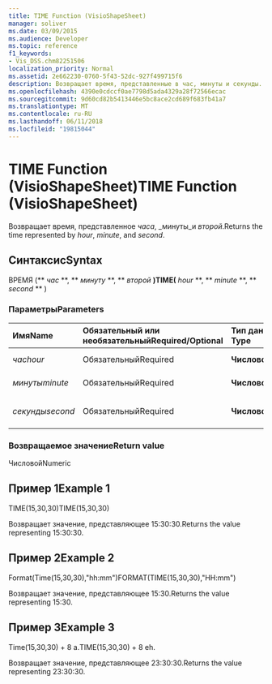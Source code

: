 ```yaml
---
title: TIME Function (VisioShapeSheet)
manager: soliver
ms.date: 03/09/2015
ms.audience: Developer
ms.topic: reference
f1_keywords:
- Vis_DSS.chm82251506
localization_priority: Normal
ms.assetid: 2e662230-0760-5f43-52dc-927f499715f6
description: Возвращает время, представленные в час, минуты и секунды.
ms.openlocfilehash: 4390e0cdccf0ae7798d5ada4329a28f72566ecac
ms.sourcegitcommit: 9d60cd82b5413446e5bc8ace2cd689f683fb41a7
ms.translationtype: MT
ms.contentlocale: ru-RU
ms.lasthandoff: 06/11/2018
ms.locfileid: "19815044"
---
```

# <a name="time-function-visioshapesheet"></a><span data-ttu-id="b4145-103">TIME Function (VisioShapeSheet)</span><span class="sxs-lookup"><span data-stu-id="b4145-103">TIME Function (VisioShapeSheet)</span></span>

<span data-ttu-id="b4145-104">Возвращает время, представленное _часа_, _минуты_и _второй_.</span><span class="sxs-lookup"><span data-stu-id="b4145-104">Returns the time represented by  _hour_,  _minute_, and  _second_.</span></span>
  
## <a name="syntax"></a><span data-ttu-id="b4145-105">Синтаксис</span><span class="sxs-lookup"><span data-stu-id="b4145-105">Syntax</span></span>

<span data-ttu-id="b4145-106">ВРЕМЯ (** *час* **, ** *минуту* **, ** *второй* **)</span><span class="sxs-lookup"><span data-stu-id="b4145-106">TIME(** *hour* **, ** *minute* **, ** *second* ** )</span></span> 
  
### <a name="parameters"></a><span data-ttu-id="b4145-107">Параметры</span><span class="sxs-lookup"><span data-stu-id="b4145-107">Parameters</span></span>

|<span data-ttu-id="b4145-108">**Имя**</span><span class="sxs-lookup"><span data-stu-id="b4145-108">**Name**</span></span>|<span data-ttu-id="b4145-109">**Обязательный или необязательный**</span><span class="sxs-lookup"><span data-stu-id="b4145-109">**Required/Optional**</span></span>|<span data-ttu-id="b4145-110">**Тип данных**</span><span class="sxs-lookup"><span data-stu-id="b4145-110">**Data Type**</span></span>|<span data-ttu-id="b4145-111">**Описание**</span><span class="sxs-lookup"><span data-stu-id="b4145-111">**Description**</span></span>|
|:-----|:-----|:-----|:-----|
| <span data-ttu-id="b4145-112">_час_</span><span class="sxs-lookup"><span data-stu-id="b4145-112">_hour_</span></span> <br/> |<span data-ttu-id="b4145-113">Обязательный</span><span class="sxs-lookup"><span data-stu-id="b4145-113">Required</span></span>  <br/> |<span data-ttu-id="b4145-114">**Числовой**</span><span class="sxs-lookup"><span data-stu-id="b4145-114">**Numeric**</span></span> <br/> |<span data-ttu-id="b4145-115">Компонент часов.</span><span class="sxs-lookup"><span data-stu-id="b4145-115">The hour component.</span></span>  <br/> |
| <span data-ttu-id="b4145-116">_минуты_</span><span class="sxs-lookup"><span data-stu-id="b4145-116">_minute_</span></span> <br/> |<span data-ttu-id="b4145-117">Обязательный</span><span class="sxs-lookup"><span data-stu-id="b4145-117">Required</span></span>  <br/> |<span data-ttu-id="b4145-118">**Числовой**</span><span class="sxs-lookup"><span data-stu-id="b4145-118">**Numeric**</span></span> <br/> |<span data-ttu-id="b4145-119">Comonent минут.</span><span class="sxs-lookup"><span data-stu-id="b4145-119">The minute comonent.</span></span>  <br/> |
| <span data-ttu-id="b4145-120">_секунды_</span><span class="sxs-lookup"><span data-stu-id="b4145-120">_second_</span></span> <br/> |<span data-ttu-id="b4145-121">Обязательный</span><span class="sxs-lookup"><span data-stu-id="b4145-121">Required</span></span>  <br/> |<span data-ttu-id="b4145-122">**Числовой**</span><span class="sxs-lookup"><span data-stu-id="b4145-122">**Numeric**</span></span> <br/> |<span data-ttu-id="b4145-123">Второй компонент.</span><span class="sxs-lookup"><span data-stu-id="b4145-123">The second component.</span></span>  <br/> |
   
### <a name="return-value"></a><span data-ttu-id="b4145-124">Возвращаемое значение</span><span class="sxs-lookup"><span data-stu-id="4">Return value</span></span>

<span data-ttu-id="b4145-125">Числовой</span><span class="sxs-lookup"><span data-stu-id="b4145-125">Numeric</span></span>
  
## <a name="example-1"></a><span data-ttu-id="b4145-126">Пример 1</span><span class="sxs-lookup"><span data-stu-id="b4145-126">Example 1</span></span>

<span data-ttu-id="b4145-127">TIME(15,30,30)</span><span class="sxs-lookup"><span data-stu-id="b4145-127">TIME(15,30,30)</span></span>
  
<span data-ttu-id="b4145-128">Возвращает значение, представляющее 15:30:30.</span><span class="sxs-lookup"><span data-stu-id="b4145-128">Returns the value representing 15:30:30.</span></span>
  
## <a name="example-2"></a><span data-ttu-id="b4145-129">Пример 2</span><span class="sxs-lookup"><span data-stu-id="b4145-129">Example 2</span></span>

<span data-ttu-id="b4145-130">Format(Time(15,30,30),"hh:mm")</span><span class="sxs-lookup"><span data-stu-id="b4145-130">FORMAT(TIME(15,30,30),"HH:mm")</span></span>
  
<span data-ttu-id="b4145-131">Возвращает значение, представляющее 15:30.</span><span class="sxs-lookup"><span data-stu-id="b4145-131">Returns the value representing 15:30.</span></span>
  
## <a name="example-3"></a><span data-ttu-id="b4145-132">Пример 3</span><span class="sxs-lookup"><span data-stu-id="b4145-132">Example 3</span></span>

<span data-ttu-id="b4145-133">Time(15,30,30) + 8 а.</span><span class="sxs-lookup"><span data-stu-id="b4145-133">TIME(15,30,30) + 8 eh.</span></span>
  
<span data-ttu-id="b4145-134">Возвращает значение, представляющее 23:30:30.</span><span class="sxs-lookup"><span data-stu-id="b4145-134">Returns the value representing 23:30:30.</span></span>
  

